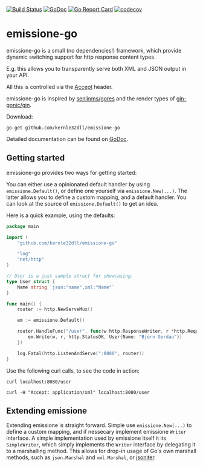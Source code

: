 [![Build Status](https://travis-ci.com/kernle32dll/emissione-go.svg?branch=master)](https://travis-ci.com/kernle32dll/emissione-go)
[![GoDoc](https://godoc.org/github.com/kernle32dll/emissione-go?status.svg)](http://godoc.org/github.com/kernle32dll/emissione-go)
[![Go Report Card](https://goreportcard.com/badge/github.com/kernle32dll/emissione-go)](https://goreportcard.com/report/github.com/kernle32dll/emissione-go)
[![codecov](https://codecov.io/gh/kernle32dll/emissione-go/branch/master/graph/badge.svg)](https://codecov.io/gh/kernle32dll/emissione-go)

# emissione-go

emissione-go is a small (no dependencies!) framework, which provide dynamic switching support for http response content types.

E.g. this allows you to transparently serve both XML and JSON output in your API.

All this is controlled via the [Accept](https://developer.mozilla.org/en-US/docs/Web/HTTP/Headers/Accept) header.

emissione-go is inspired by [senlinms/gores](https://github.com/senlinms/gores) and the render types of [gin-gonic/gin](https://github.com/gin-gonic/gin).

Download:

```
go get github.com/kernle32dll/emissione-go
```

Detailed documentation can be found on [GoDoc](https://godoc.org/github.com/kernle32dll/emissione-go).

## Getting started

emissione-go provides two ways for getting started:

You can either use a opinionated default handler by using `emissione.Default()`, or define one yourself via `emissione.New(...)`.
The latter allows you to define a custom mapping, and a default handler. You can look at the source of `emissione.Default()` to get an idea.

Here is a quick example, using the defaults:

```go
package main

import (
	"github.com/kernle32dll/emissione-go"

	"log"
	"net/http"
)

// User is a just sample struct for showcasing.
type User struct {
	Name string `json:"name",xml:"Name"`
}

func main() {
	router := http.NewServeMux()

	em := emissione.Default()

	router.HandleFunc("/user", func(w http.ResponseWriter, r *http.Request) {
		em.Write(w, r, http.StatusOK, User{Name: "Björn Gerdau"})
	})

	log.Fatal(http.ListenAndServe(":8080", router))
}
```
Use the following curl calls, to see the code in action:

`curl localhost:8080/user`

`curl -H "Accept: application/xml" localhost:8080/user`

## Extending emissione

Extending emissione is straight forward. Simple use `emissione.New(...)` to define a custom mapping, and if nessecary implement
emissione `Writer` interface. A simple implementation used by emissione itself it its `SimpleWriter`, which simply implements
the `Writer` interface by delegating it to a marshalling method. This allows for drop-in usage of Go's own marshall methods,
such as `json.Marshal` and `xml.Marshal`, or [jsoniter](https://github.com/json-iterator/go).